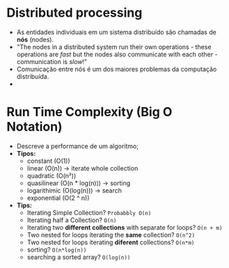 # Distributed processing
- As entidades individuais em um sistema distribuído são chamadas de **nós** (nodes).
- "The nodes in a distributed system run their own operations - these operations are *fast* but the nodes also communicate with each other - communication is *slow*!"
- Comunicação entre nós é um dos maiores problemas da computação distribuída.
- 

# Run Time Complexity (Big O Notation)
- Descreve a performance de um algoritmo;
- **Tipos:**
  - constant (O(1))
  - linear (O(n)) -> iterate whole collection
  - quadratic (O(n²))
  - quasilinear (O(n * log(n))) -> sorting
  - logarithimic (O(log(n))) -> search
  - exponential (O(2 ^ n))
- **Tips:**
  - Iterating Simple Collection?
    ```Probabbly O(n)```
  - Iterating half a Collection?
    ```O(n)```
  - Iterating two **different collections** with separate for loops?
    ```O(n + m)```
  - Two nested for loops iterating the **same** collection?
    ```O(n^2)```
  - Two nested for loops iterating **diferent** collections?
    ```O(n*m)```
  - sorting?
    ```O(n*log(n))```
  - searching a sorted array?
    ```O(log(n))```